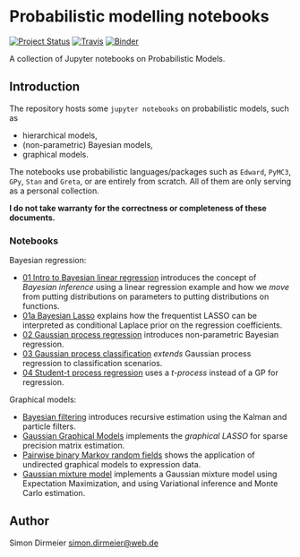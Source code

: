 
# Probabilistic modelling notebooks


[![Project Status](http://www.repostatus.org/badges/latest/wip.svg)](http://www.repostatus.org/#wip)
[![Travis](https://travis-ci.org/dirmeier/probabilistic-modelling-notebooks.svg?branch=master)](https://travis-ci.org/dirmeier/probabilistic-modelling-notebooks)
[![Binder](https://mybinder.org/badge.svg)](https://mybinder.org/v2/gh/dirmeier/probabilistic-modelling-notebooks/master)

A collection of Jupyter notebooks on Probabilistic Models.

## Introduction

The repository hosts some `jupyter notebooks` on probabilistic models, such as

* hierarchical models,
* (non-parametric) Bayesian models,
* graphical models.

The notebooks use probabilistic languages/packages such as `Edward`, `PyMC3`, `GPy`, `Stan` and `Greta`, or are entirely from scratch. All of them are only serving as a personal collection.

**I do not take warranty for the correctness or completeness of these documents.**

### Notebooks

Bayesian regression:

- [01 Intro to Bayesian linear regression](https://nbviewer.jupyter.org/github/dirmeier/probabilistic-modelling-notebooks/tree/master/01-bayesian_regression.ipynb) introduces the concept of *Bayesian inference* using a linear regression example and how we *move* from putting distributions on parameters to putting distributions on functions.
- [01a Bayesian Lasso](https://nbviewer.jupyter.org/github/dirmeier/probabilistic-modelling-notebooks/blob/master/01a-bayesian_lasso.ipynb) explains how the frequentist LASSO can be interpreted as conditional Laplace prior on the regression coefficients.
- [02 Gaussian process regression](https://nbviewer.jupyter.org/github/dirmeier/probabilistic-modelling-notebooks/blob/master/02-gaussian_process_regression.ipynb) introduces non-parametric Bayesian regression.
- [03 Gaussian process classification](https://nbviewer.jupyter.org/github/dirmeier/probabilistic-modelling-notebooks/blob/master/03-gaussian_process_classification.ipynb) *extends* Gaussian process regression to classification scenarios.
- [04 Student-t process regression](https://nbviewer.jupyter.org/github/dirmeier/probabilistic-modelling-notebooks/blob/master/04-t_process_regression.ipynb) uses a *t-process* instead of a GP for regression.

Graphical models:

- [Bayesian filtering](https://github.com/dirmeier/probabilistic-modelling-notebooks/tree/master/bayesian-filtering) introduces recursive estimation using the Kalman and particle filters.
- [Gaussian Graphical Models](https://nbviewer.jupyter.org/github/dirmeier/probabilistic-modelling-notebooks/blob/master/gaussian_graphical_models.ipynb) implements the *graphical LASSO* for sparse precision matrix estimation.
- [Pairwise binary Markov random fields](https://github.com/dirmeier/probabilistic-modelling-notebooks/blob/master/pb-mrf.ipynb) shows the application of undirected graphical models to expression data.
- [Gaussian mixture model](https://nbviewer.jupyter.org/github/dirmeier/probabilistic-programming-notebooks/blob/master/gaussian_mixture_model.ipynb) implements a Gaussian mixture model using Expectation Maximization, and using Variational inference and Monte Carlo estimation.


## Author

Simon Dirmeier <a href="mailto:simon.dirmeier@web.de">simon.dirmeier@web.de</a>
